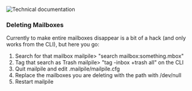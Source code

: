 ![Technical documentation](https://github.com/pagekite/Mailpile/wiki/images/page-technical.png)

### Deleting Mailboxes

Currently to make entire mailboxes disappear is a bit of a hack (and only
works from the CLI), but here you go:

1. Search for that mailbox mailpile> "search mailbox:something.mbox"
2. Tag that search as Trash mailpile> "tag -inbox +trash all" on the CLI
3. Quit mailpile and edit .mailpile/mailpile.cfg
4. Replace the mailboxes you are deleting with the path with /dev/null
5. Restart mailpile
